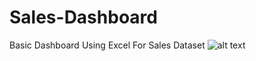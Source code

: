 # Sales-Dashboard
Basic Dashboard Using Excel For Sales Dataset
![alt text](https://github.com/ErinyAdel/Sales-Dashboard/blob/main/README.md/sales_dashboard.jpeg?raw=true)
